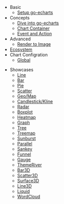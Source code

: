 - Basic
    - [Setup go-echarts](en-us/)
- Concepts
    - [Dive into go-echarts](en-us/dive-into)
    - [Chart Container](en-us/chart-container)
    - [Event and Action](en-us/event-and-action)
- Advanced
    - [Render to Image](en-us/render-to-image)
- [Ecosystem](en-us/ecosystem)
- Chart Configration
  - [Global](en-us/options/global)

[//]: # (  - [Series]&#40;en-us/options/series&#41;)

[//]: # (  - [Options]&#40;en-us/options/options&#41;)
- Showcases
    - [Line](en-us/charts/line)
    - [Bar](en-us/charts/bar)
    - [Pie](en-us/charts/pie)
    - [Scatter](en-us/charts/scatter)
    - [Geo/Map](en-us/charts/map)
    - [Candlestick/Kline](en-us/charts/kline)
    - [Radar](en-us/charts/radar)
    - [Boxplot](en-us/charts/boxplot)
    - [Heatmap](en-us/charts/heatmap)
    - [Graph](en-us/charts/graph)
    - [Tree](en-us/charts/tree)
    - [Treemap](en-us/charts/treemap)
    - [Sunburst](en-us/charts/sunburst)
    - [Parallel](en-us/charts/parallel)
    - [Sankey](en-us/charts/sankey)
    - [Funnel](en-us/charts/funnel)
    - [Gauge](en-us/charts/gauge)
    - [ThemeRiver](en-us/charts/themeriver)
    - [Bar3D](en-us/charts/bar3d)
    - [Scatter3D](en-us/charts/scatter3d)
    - [Surface3D](en-us/charts/surface3d)
    - [Line3D](en-us/charts/line3d)
    - [Liquid](en-us/charts/liquid)
    - [WordCloud](en-us/charts/wordcloud)

